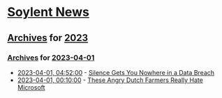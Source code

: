 # [Soylent News](../../../README.md)

## [Archives](../../index.md) for [2023](../index.md)

### [Archives](../../index.md) for [2023-04-01](index.md)

* [2023-04-01, 04:52:00](https://soylentnews.org/article.pl?sid=23/03/31/0313256&from=rss) - [Silence Gets You Nowhere in a Data Breach](https://soylentnews.org/article.pl?sid=23/03/31/0313256&from=rss)
* [2023-04-01, 00:10:00](https://soylentnews.org/article.pl?sid=23/03/31/034202&from=rss) - [These Angry Dutch Farmers Really Hate Microsoft](https://soylentnews.org/article.pl?sid=23/03/31/034202&from=rss)

